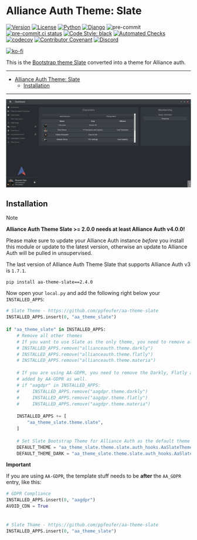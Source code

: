 # Alliance Auth Theme: Slate<a name="alliance-auth-theme-slate"></a>

[![Version](https://img.shields.io/pypi/v/aa-theme-slate?label=release "Version")](https://pypi.org/project/aa-theme-slate/)
[![License](https://img.shields.io/badge/license-GPLv3-green "License")](https://pypi.org/project/aa-theme-slate/)
[![Python](https://img.shields.io/pypi/pyversions/aa-theme-slate "Python")](https://pypi.org/project/aa-theme-slate/)
[![Django](https://img.shields.io/pypi/djversions/aa-theme-slate?label=django "Django")](https://pypi.org/project/aa-theme-slate/)
![pre-commit](https://img.shields.io/badge/pre--commit-enabled-brightgreen?logo=pre-commit&logoColor=white)
[![pre-commit.ci status](https://results.pre-commit.ci/badge/github/ppfeufer/aa-theme-slate/master.svg)](https://results.pre-commit.ci/latest/github/ppfeufer/aa-theme-slate/master)
[![Code Style: black](https://img.shields.io/badge/code%20style-black-000000.svg "Code Style: black")](http://black.readthedocs.io/en/latest/)
[![Automated Checks](https://github.com/ppfeufer/aa-theme-slate/actions/workflows/automated-checks.yml/badge.svg "Automated Checks")](https://github.com/ppfeufer/aa-theme-slate/actions/workflows/automated-checks.yml)
[![codecov](https://codecov.io/gh/ppfeufer/aa-theme-slate/branch/master/graph/badge.svg?token=J9PBF0HM8C "codecov")](https://codecov.io/gh/ppfeufer/aa-theme-slate)
[![Contributor Covenant](https://img.shields.io/badge/Contributor%20Covenant-2.1-4baaaa.svg "Contributor Covenant")](https://github.com/ppfeufer/aa-forum/blob/master/CODE_OF_CONDUCT.md)
[![Discord](https://img.shields.io/discord/790364535294132234?label=discord "Discord")](https://discord.gg/zmh52wnfvM)

[![ko-fi](https://ko-fi.com/img/githubbutton_sm.svg)](https://ko-fi.com/N4N8CL1BY)

This is the [Bootstrap theme Slate](https://bootswatch.com/3/slate/) converted into
a theme for Alliance auth.

______________________________________________________________________

<!-- mdformat-toc start --slug=gitlab --maxlevel=6 --minlevel=1 -->

- [Alliance Auth Theme: Slate](#alliance-auth-theme-slate)
  - [Installation](#installation)

<!-- mdformat-toc end -->

______________________________________________________________________

![AA Theme: Slate](https://raw.githubusercontent.com/ppfeufer/aa-theme-slate/master/aa_theme_slate/images/aa_theme_slate.jpg)

## Installation<a name="installation"></a>

> [!NOTE]
>
> **Alliance Auth Theme Slate >= 2.0.0 needs at least Alliance Auth v4.0.0!**
>
> Please make sure to update your Alliance Auth instance _before_ you install this
> module or update to the latest version, otherwise an update to Alliance Auth will
> be pulled in unsupervised.
>
> The last version of Alliance Auth Theme Slate that supports Alliance Auth v3 is `1.7.1`.

```shell
pip install aa-theme-slate==2.4.0
```

Now open your `local.py` and add the following right below your `INSTALLED_APPS`:

```python
# Slate Theme - https://github.com/ppfeufer/aa-theme-slate
INSTALLED_APPS.insert(0, "aa_theme_slate")

if "aa_theme_slate" in INSTALLED_APPS:
    # Remove all other themes
    # If you want to use Slate as the only theme, you need to remove all other themes.
    # INSTALLED_APPS.remove("allianceauth.theme.darkly")
    # INSTALLED_APPS.remove("allianceauth.theme.flatly")
    # INSTALLED_APPS.remove("allianceauth.theme.materia")

    # If you are using AA-GDPR, you need to remove the Darkly, Flatly and Materia themes
    # added by AA-GDPR as well.
    # if "aagdpr" in INSTALLED_APPS:
    #     INSTALLED_APPS.remove("aagdpr.theme.darkly")
    #     INSTALLED_APPS.remove("aagdpr.theme.flatly")
    #     INSTALLED_APPS.remove("aagdpr.theme.materia")

    INSTALLED_APPS += [
        "aa_theme_slate.theme.slate",
    ]

    # Set Slate Bootstrap Theme for Alliance Auth as the default theme (optional)
    DEFAULT_THEME = "aa_theme_slate.theme.slate.auth_hooks.AaSlateThemeHook"
    DEFAULT_THEME_DARK = "aa_theme_slate.theme.slate.auth_hooks.AaSlateThemeHook"  # Legacy AAv3 user.profile.night_mode=1
```

**Important**

If you are using `AA-GDPR`, the template stuff needs to be **after** the `AA_GDPR`
entry, like this:

```python
# GDPR Compliance
INSTALLED_APPS.insert(0, "aagdpr")
AVOID_CDN = True


# Slate Thame - https://github.com/ppfeufer/aa-theme-slate
INSTALLED_APPS.insert(0, "aa_theme_slate")
```
